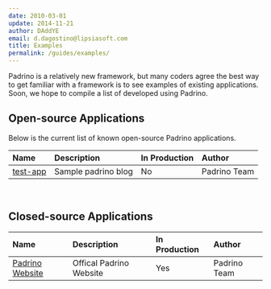 ```yaml
---
date: 2010-03-01
update: 2014-11-21
author: DAddYE
email: d.dagostino@lipsiasoft.com
title: Examples
permalink: /guides/examples/
---
```


Padrino is a relatively new framework, but many coders agree the best way to get familiar with a framework is to see examples of existing applications. Soon, we hope to compile a list of developed using Padrino.
 

## Open-source Applications

Below is the current list of known open-source Padrino applications.

|Name|Description|In Production|Author|
|:---|:----------|:------------|:-----|
|[test-app](http://github.com/padrino/test-app)|Sample padrino blog|No|Padrino Team|
 

## Closed-source Applications

|Name|Description|In Production|Author|
|:---|:----------|:------------|:-----|
|[Padrino Website](http://padrinorb.com)|Offical Padrino Website|Yes|Padrino Team|

